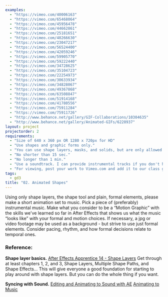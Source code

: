 ```yaml
--- 
examples: 
  - "https://vimeo.com/40006163"
  - "https://vimeo.com/65468064"
  - "https://vimeo.com/45956478"
  - "https://vimeo.com/44662861"
  - "https://vimeo.com/25181651"
  - "https://vimeo.com/40266630"
  - "https://vimeo.com/23047217"
  - "https://vimeo.com/56524400"
  - "https://vimeo.com/42059246"
  - "https://vimeo.com/59905770"
  - "https://vimeo.com/59222440"
  - "https://vimeo.com/34728625"
  - "https://vimeo.com/35104723"
  - "https://vimeo.com/22254973"
  - "https://vimeo.com/30633934"
  - "https://vimeo.com/34828067"
  - "https://vimeo.com/49367868"
  - "https://vimeo.com/63508847"
  - "https://vimeo.com/51914168"
  - "https://vimeo.com/41780556"
  - "https://vimeo.com/75911284"
  - "https://vimeo.com/75911726"
  - "http://www.behance.net/gallery/GIF-Collaborations/10304635"
  - "http://www.behance.net/gallery/Animated-GIFs/6228937"
layout: project
projectorder: 2
requirements: 
  - "Size of 640 x 360 px OR 1280 x 720px for HD"
  - "Use shapes and graphic forms only."
  - "You can use shape layers, masks, and solids, but are only allowed to play with the shape and arrow tools."
  - "No shorter than 15 sec."
  - "No longer than 1 min."
  - "Use a soundtrack. I can provide instrumental tracks if you don't have something of your own you want to work with."
  - "For viewing, post your work to Vimeo.com and add it to our class group, OR bring a .mov or .mp4 file to class"
tags: 
  - gd3
title: "02. Animated Shapes"
---
```


Using only shape layers, the shape tool and plain, formal elements, please make a short animation set to music. Pick a piece of (preferably) instrumental music. Make what you consider to be a “Motion Graphic” with the skills we've learned so far in After Effects that shows us what the music “looks like” with your formal and motion choices. If necessary, a jpg or video footage may be used as a background - but strive to use just formal elements. Consider pacing, rhythm, and how formal decisions relate to temporal ones.

### Reference:
**Shape layer basics.**
[After Effects Apprentice 14 - Shape Layers](http://www.lynda.com/After-Effects-CS5-tutorials/After-Effects-Apprentice-14-Shape-Layers/79643-2.html)
Get through at least chapters 1, 2, and 3, Shape Layers, Multiple Shape Paths, and Shape Effects… This will give everyone a good foundation for starting to play around with shape layers. But you can do the whole thing if you want.

**Syncing with Sound.**
[Editing and Animating to Sound with AE](http://www.lynda.com/After-Effects-tutorials/Editing-Animating-Sound-Adobe-After-Effects/124094-2.html)
[Animating to Music](http://www.lynda.com/After-Effects-tutorials/Mograph-Techniques-Animating-Music/114890-2.html)